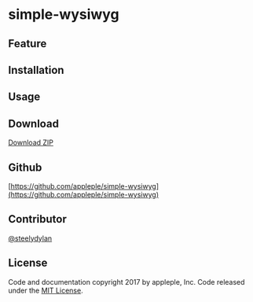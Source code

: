# simple-wysiwyg

## Feature

## Installation

## Usage

## Download
[Download ZIP](https://github.com/appleple/miniedietor/archive/master.zip)

## Github
[https://github.com/appleple/simple-wysiwyg](https://github.com/appleple/simple-wysiwyg)

## Contributor
[@steelydylan](https://github.com/steelydylan)

## License
Code and documentation copyright 2017 by appleple, Inc. Code released under the [MIT License](https://github.com/appleple/simple-wysiwyg/blob/master/LICENSE).
